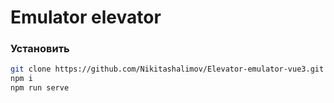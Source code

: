 # Emulator elevator

### Установить

```sh
git clone https://github.com/Nikitashalimov/Elevator-emulator-vue3.git
npm i
npm run serve
```
